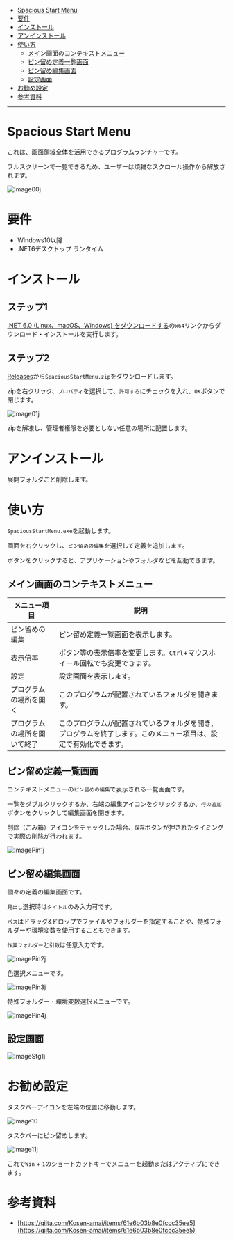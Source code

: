 
- [Spacious Start Menu](https://github.com/3xKEsGJQsmEQLAfuMv9QikF8i9y7Bf1D6NjguXg/spacious-start-menu/blob/main/README.ja.md#spacious-start-menu)
- [要件](https://github.com/3xKEsGJQsmEQLAfuMv9QikF8i9y7Bf1D6NjguXg/spacious-start-menu/blob/main/README.ja.md#%E8%A6%81%E4%BB%B6)
- [インストール](https://github.com/3xKEsGJQsmEQLAfuMv9QikF8i9y7Bf1D6NjguXg/spacious-start-menu/blob/main/README.ja.md#%E3%82%A4%E3%83%B3%E3%82%B9%E3%83%88%E3%83%BC%E3%83%AB)
- [アンインストール](https://github.com/3xKEsGJQsmEQLAfuMv9QikF8i9y7Bf1D6NjguXg/spacious-start-menu/blob/main/README.ja.md#%E3%82%A2%E3%83%B3%E3%82%A4%E3%83%B3%E3%82%B9%E3%83%88%E3%83%BC%E3%83%AB)
- [使い方](https://github.com/3xKEsGJQsmEQLAfuMv9QikF8i9y7Bf1D6NjguXg/spacious-start-menu/blob/main/README.ja.md#%E4%BD%BF%E3%81%84%E6%96%B9)
  - [メイン画面のコンテキストメニュー](https://github.com/3xKEsGJQsmEQLAfuMv9QikF8i9y7Bf1D6NjguXg/spacious-start-menu/blob/main/README.ja.md#%E3%83%A1%E3%82%A4%E3%83%B3%E7%94%BB%E9%9D%A2%E3%81%AE%E3%82%B3%E3%83%B3%E3%83%86%E3%82%AD%E3%82%B9%E3%83%88%E3%83%A1%E3%83%8B%E3%83%A5%E3%83%BC)
  - [ピン留め定義一覧画面](https://github.com/3xKEsGJQsmEQLAfuMv9QikF8i9y7Bf1D6NjguXg/spacious-start-menu/blob/main/README.ja.md#%E3%83%94%E3%83%B3%E7%95%99%E3%82%81%E5%AE%9A%E7%BE%A9%E4%B8%80%E8%A6%A7%E7%94%BB%E9%9D%A2)
  - [ピン留め編集画面](https://github.com/3xKEsGJQsmEQLAfuMv9QikF8i9y7Bf1D6NjguXg/spacious-start-menu/blob/main/README.ja.md#%E3%83%94%E3%83%B3%E7%95%99%E3%82%81%E7%B7%A8%E9%9B%86%E7%94%BB%E9%9D%A2)
  - [設定画面](https://github.com/3xKEsGJQsmEQLAfuMv9QikF8i9y7Bf1D6NjguXg/spacious-start-menu/blob/main/README.ja.md#%E8%A8%AD%E5%AE%9A%E7%94%BB%E9%9D%A2)
- [お勧め設定](https://github.com/3xKEsGJQsmEQLAfuMv9QikF8i9y7Bf1D6NjguXg/spacious-start-menu/blob/main/README.ja.md#%E3%81%8A%E5%8B%A7%E3%82%81%E8%A8%AD%E5%AE%9A)
- [参考資料](https://github.com/3xKEsGJQsmEQLAfuMv9QikF8i9y7Bf1D6NjguXg/spacious-start-menu/blob/main/README.ja.md#%E5%8F%82%E8%80%83%E8%B3%87%E6%96%99)

---

# Spacious Start Menu

これは、画面領域全体を活用できるプログラムランチャーです。

フルスクリーンで一覧できるため、ユーザーは煩雑なスクロール操作から解放されます。

![image00j](https://user-images.githubusercontent.com/99333667/174457163-3da6ae21-8f1c-44f1-b8e2-17661217eed0.png)

# 要件

- Windows10以降
- .NET6デスクトップ ランタイム

# インストール

## ステップ1

[.NET 6.0 (Linux、macOS、Windows) をダウンロードする](https://dotnet.microsoft.com/download/dotnet/6.0)の`x64`リンクからダウンロード・インストールを実行します。

## ステップ2

[Releases](https://github.com/3xKEsGJQsmEQLAfuMv9QikF8i9y7Bf1D6NjguXg/spacious-start-menu/releases)から`SpaciousStartMenu.zip`をダウンロードします。

zipを右クリック、`プロパティ`を選択して、`許可する`にチェックを入れ、`OK`ボタンで閉じます。

![image01j](https://user-images.githubusercontent.com/99333667/174457149-cec1fba3-8a9b-4403-b72f-6320fdb71891.png)

zipを解凍し、管理者権限を必要としない任意の場所に配置します。

# アンインストール

展開フォルダごと削除します。

# 使い方

`SpaciousStartMenu.exe`を起動します。

画面を右クリックし、`ピン留めの編集`を選択して定義を追加します。

ボタンをクリックすると、アプリケーションやフォルダなどを起動できます。

## メイン画面のコンテキストメニュー

| メニュー項目             | 説明                                          |
| --------------------- | ---------------------------------------------------- |
| ピン留めの編集              | ピン留め定義一覧画面を表示します。 |
| 表示倍率                 | ボタン等の表示倍率を変更します。`Ctrl`+マウスホイール回転でも変更できます。        |
| 設定              | 設定画面を表示します。                        |
| プログラムの場所を開く | このプログラムが配置されているフォルダを開きます。       |
| プログラムの場所を開いて終了 | このプログラムが配置されているフォルダを開き、プログラムを終了します。このメニュー項目は、設定で有効化できます。       |

## ピン留め定義一覧画面

コンテキストメニューの`ピン留めの編集`で表示される一覧画面です。

一覧をダブルクリックするか、右端の編集アイコンをクリックするか、`行の追加`ボタンをクリックして編集画面を開きます。

削除（ごみ箱）アイコンをチェックした場合、`保存`ボタンが押されたタイミングで実際の削除が行われます。

![imagePin1j](https://user-images.githubusercontent.com/99333667/174457446-42afa570-6c3a-4ebc-8654-ceeab036ba09.png)

## ピン留め編集画面

個々の定義の編集画面です。

`見出し`選択時は`タイトル`のみ入力可です。

`パス`はドラッグ&ドロップでファイルやフォルダーを指定することや、特殊フォルダーや環境変数を使用することもできます。

`作業フォルダー`と`引数`は任意入力です。

![imagePin2j](https://user-images.githubusercontent.com/99333667/174457517-dedf7606-a5b5-4dc2-b866-ebddc2aecea8.png)

色選択メニューです。

![imagePin3j](https://user-images.githubusercontent.com/99333667/174457579-1336cbb4-372d-41cc-a73b-006624335da8.png)

特殊フォルダー・環境変数選択メニューです。

![imagePin4j](https://user-images.githubusercontent.com/99333667/174457533-16cf8a2a-d363-441b-97b7-e4ce3a2a0f43.png)

## 設定画面

![imageStg1j](https://user-images.githubusercontent.com/99333667/174457536-20e83bf3-db9f-4310-bde8-9532b168b5e8.png)

# お勧め設定

タスクバーアイコンを左端の位置に移動します。

![image10](https://user-images.githubusercontent.com/99333667/169648188-5ecdc736-b12d-403e-ba67-5c9d5648b46d.png)

タスクバーにピン留めします。

![image11j](https://user-images.githubusercontent.com/99333667/174457313-ebb5c6a7-8083-4dfa-8c36-6a55cfd648f0.png)

これで`Win` + `1`のショートカットキーでメニューを起動またはアクティブにできます。

# 参考資料

- [https://qiita.com/Kosen-amai/items/61e6b03b8e0fccc35ee5](https://qiita.com/Kosen-amai/items/61e6b03b8e0fccc35ee5)

